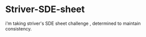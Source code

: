 # Striver-SDE-sheet
i'm taking striver's  SDE sheet challenge , determined to maintain consistency.
